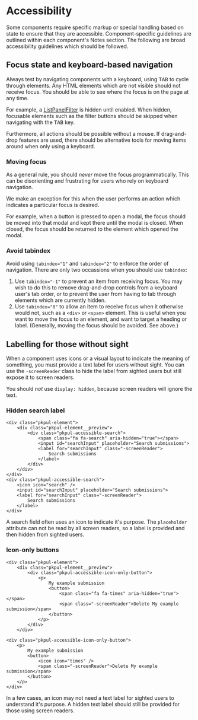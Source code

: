 # Accessibility

Some components require specific markup or special handling based on state to ensure that they are accessible. Component-specific guidelines are outlined within each component's Notes section. The following are broad accessibility guidelines which should be followed.

## Focus state and keyboard-based navigation

Always test by navigating components with a keyboard, using <kbd>TAB</kbd> to cycle through elements. Any HTML elements which are not visible should not receive focus. You should be able to see where the focus is on the page at any time.

For example, a [ListPanelFilter](/components/detail/list-panel--with-filter) is hidden until enabled. When hidden, focusable elements such as the filter buttons should be skipped when navigating with the <kbd>TAB</kbd> key.

Furthermore, all actions should be possible without a mouse. If drag-and-drop features are used, there should be alternative tools for moving items around when only using a keyboard.

### Moving focus

As a general rule, you should *never* move the focus programmatically. This can be disorienting and frustrating for users who rely on keyboard navigation.

We make an exception for this when the user performs an action which indicates a particular focus is desired.

For example, when a button is pressed to open a modal, the focus should be moved into that modal and kept there until the modal is closed. When closed, the focus should be returned to the element which opened the modal.

### Avoid tabindex

Avoid using `tabindex="1"` and `tabindex="2"` to enforce the order of navigation. There are only two occassions when you should use `tabindex`:

1. Use `tabindex="-1"` to prevent an item from receiving focus. You may wish to do this to remove drag-and-drop controls from a keyboard user's tab order, or to prevent the user from having to tab through elements which are currently hidden.
2. Use `tabindex="0"` to allow an item to receive focus when it otherwise would not, such as a `<div>` or `<span>` element. This is useful when you want to move the focus to an element, and want to target a heading or label. (Generally, moving the focus should be avoided. See above.)

## Labelling for those without sight

When a component uses icons or a visual layout to indicate the meaning of something, you must provide a text label for users without sight. You can use the `-screenReader` class to hide the label from sighted users but still expose it to screen readers.

You should _not_ use `display: hidden`, because screen readers will ignore the text.

### Hidden search label
```
<div class="pkpul-element">
	<div class="pkpul-element__preview">
		<div class="pkpul-accessible-search">
			<span class="fa fa-search" aria-hidden="true"></span>
			<input id="searchInput" placeholder="Search submissions">
			<label for="searchInput" class="-screenReader">
				Search submissions
			</label>
		</div>
	</div>
</div>
<div class="pkpul-accessible-search">
	<icon icon="search" />
	<input id="searchInput" placeholder="Search submissions">
	<label for="searchInput" class="-screenReader">
		Search submissions
	</label>
</div>
```
A search field often uses an icon to indicate it's purpose. The `placeholder` attribute can not be read by all screen readers, so a label is provided and then hidden from sighted users.

### Icon-only buttons
```
<div class="pkpul-element">
	<div class="pkpul-element__preview">
		<div class="pkpul-accessible-icon-only-button">
			<p>
				My example submission
				<button>
					<span class="fa fa-times" aria-hidden="true"></span>
					<span class="-screenReader">Delete My example submission</span>
				</button>
			</p>
		</div>
	</div>

<div class="pkpul-accessible-icon-only-button">
	<p>
		My example submission
		<button>
			<icon icon="times" />
			<span class="-screenReader">Delete My example submission</span>
		</button>
	</p>
</div>
```

In a few cases, an icon may not need a text label for sighted users to understand it's purpose. A hidden text label should still be provided for those using screen readers.
